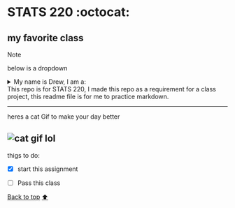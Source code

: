 <a name="top"></a>
# STATS 220 :octocat:
## my **favorite** class

> [!NOTE]
> below is a dropdown

<details>
  <summary>My name is Drew, I am a:</summary>
<br> 
  
1. Student at The University of Auckland.
    - Studying Computer Science.
    - In my second year.
2. A fitness enthusiast.
3. A *reluctant* student.

</details>
This repo is for STATS 220, I made this repo as a requirement for a class project, this readme file is for me to practice markdown. 

---

heres a cat Gif to make your day better

![cat gif lol](https://th.bing.com/th/id/R.a36208a888dd853e3bf0dc0adcf50793?rik=eB%2fW1AszaSdyFA&pid=ImgRaw&r=0)
---
thigs to do: 

- [x] start this assignment
- [ ] Pass this class


[Back to top](#top) [:arrow_up:](#top)
